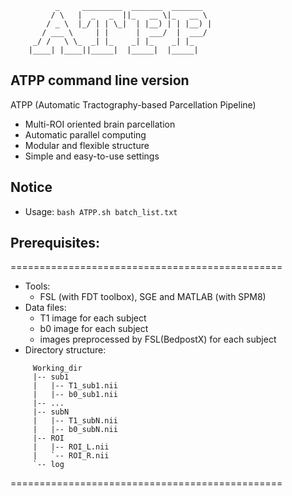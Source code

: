               _     _________  _______  _______
             / \   |  _   _  ||_   __ \|_   __ \
            / _ \  |_/ | | \_|  | |__) | | |__) |
           / ___ \     | |      |  ___/  |  ___/
         _/ /   \ \_  _| |_    _| |_    _| |_
        |____| |____||_____|  |_____|  |_____|

## ATPP command line version

ATPP (Automatic Tractography-based Parcellation Pipeline)

- Multi-ROI oriented brain parcellation
- Automatic parallel computing
- Modular and flexible structure
- Simple and easy-to-use settings

## Notice
-  Usage: `bash ATPP.sh batch_list.txt`


## Prerequisites:
===============================================

- Tools:
    - FSL (with FDT toolbox), SGE and MATLAB (with SPM8)
- Data files:
    - T1 image for each subject
    - b0 image for each subject
    - images preprocessed by FSL(BedpostX) for each subject
- Directory structure:
```
     Working_dir
     |-- sub1
     |   |-- T1_sub1.nii
     |   |-- b0_sub1.nii
     |-- ...
     |-- subN
     |   |-- T1_subN.nii
     |   |-- b0_subN.nii
     |-- ROI
     |   |-- ROI_L.nii
     |   `-- ROI_R.nii
     `-- log 
```
===============================================

